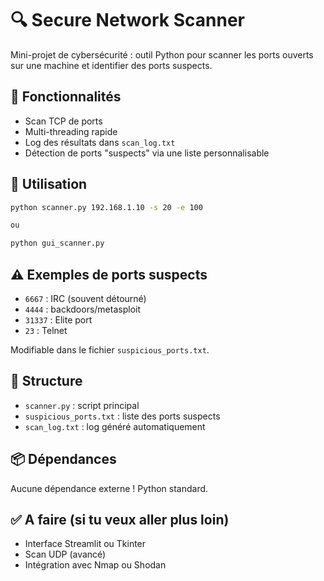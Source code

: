 # 🔍 Secure Network Scanner

Mini-projet de cybersécurité : outil Python pour scanner les ports ouverts sur une machine et identifier des ports suspects.

## 🎯 Fonctionnalités

- Scan TCP de ports
- Multi-threading rapide
- Log des résultats dans `scan_log.txt`
- Détection de ports "suspects" via une liste personnalisable

## 🚀 Utilisation

```bash
python scanner.py 192.168.1.10 -s 20 -e 100

ou 

python gui_scanner.py 
```

## ⚠️ Exemples de ports suspects

- `6667` : IRC (souvent détourné)
- `4444` : backdoors/metasploit
- `31337` : Elite port
- `23` : Telnet

Modifiable dans le fichier `suspicious_ports.txt`.

## 📁 Structure

- `scanner.py` : script principal
- `suspicious_ports.txt` : liste des ports suspects
- `scan_log.txt` : log généré automatiquement

## 📦 Dépendances

Aucune dépendance externe ! Python standard.

## ✅ A faire (si tu veux aller plus loin)

- Interface Streamlit ou Tkinter
- Scan UDP (avancé)
- Intégration avec Nmap ou Shodan
